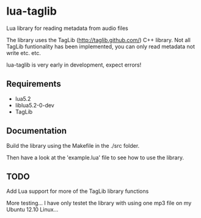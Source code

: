 lua-taglib
==========

Lua library for reading metadata from audio files

The library uses the TagLib (http://taglib.github.com/) C++ library.
Not all TagLib funtionality has been implemented, you can only read metadata not write etc. etc.

lua-taglib is very early in development, expect errors!

## Requirements ##
* lua5.2
* liblua5.2-0-dev
* TagLib

## Documentation ##
Build the library using the Makefile in the ./src folder.

Then have a look at the 'example.lua' file to see how to use the library.

## TODO ##

Add Lua support for more of the TagLib library functions

More testing...
I have only testet the library with using one mp3 file on my Ubuntu 12.10 Linux...
